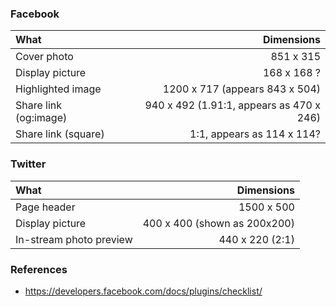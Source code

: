 ### Facebook

| What | Dimensions |
|:---- | ----------:|
| Cover photo | 851 x 315 |
| Display picture | 168 x 168 ? |
| Highlighted image | 1200 x 717 (appears 843 x 504) |
| Share link (og:image) | 940 x 492 (1.91:1, appears as 470 x 246) |
| Share link (square) | 1:1, appears as 114 x 114? |

### Twitter

| What | Dimensions |
|:---- | ----------:|
| Page header | 1500 x 500 |
| Display picture | 400 x 400 (shown as 200x200) |
| In-stream photo preview | 440 x 220 (2:1) |

### References

 * https://developers.facebook.com/docs/plugins/checklist/
